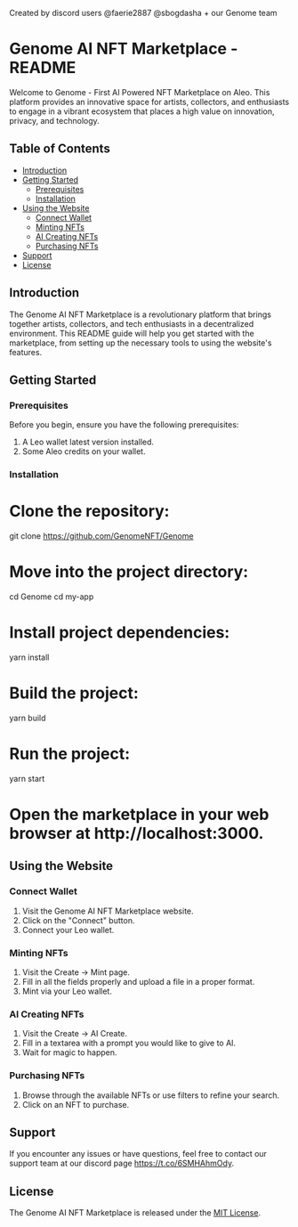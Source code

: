 Created by discord users @faerie2887 @sbogdasha + our Genome team

# Genome AI NFT Marketplace - README

Welcome to Genome - First AI Powered NFT Marketplace on Aleo. This platform provides an innovative space for artists, collectors, and enthusiasts to engage in a vibrant ecosystem that places a high value on innovation, privacy, and technology.

## Table of Contents

- [Introduction](#introduction)
- [Getting Started](#getting-started)
  - [Prerequisites](#prerequisites)
  - [Installation](#installation)
- [Using the Website](#using-the-website)
  - [Connect Wallet](#connect-wallet)
  - [Minting NFTs](#browsing-nfts)
  - [AI Creating NFTs](#ai-nfts)
  - [Purchasing NFTs](#purchasing-nfts)
- [Support](#support)
- [License](#license)

## Introduction

The Genome AI NFT Marketplace is a revolutionary platform that brings together artists, collectors, and tech enthusiasts in a decentralized environment. This README guide will help you get started with the marketplace, from setting up the necessary tools to using the website's features.

## Getting Started

### Prerequisites

Before you begin, ensure you have the following prerequisites:

1. A Leo wallet latest version installed.
2. Some Aleo credits on your wallet.

### Installation

# Clone the repository:

git clone https://github.com/GenomeNFT/Genome

# Move into the project directory:

cd Genome
cd my-app

# Install project dependencies:

yarn install

# Build the project:

yarn build

# Run the project:

yarn start

# Open the marketplace in your web browser at http://localhost:3000.

## Using the Website

### Сonnect Wallet

1. Visit the Genome AI NFT Marketplace website.
2. Click on the "Connect" button.
3. Connect your Leo wallet.

### Minting NFTs

1. Visit the Create -> Mint page.
2. Fill in all the fields properly and upload a file in a proper format.
3. Mint via your Leo wallet.

### AI Creating NFTs

1. Visit the Create -> AI Create.
2. Fill in a textarea with a prompt you would like to give to AI.
3. Wait for magic to happen.

### Purchasing NFTs

1. Browse through the available NFTs or use filters to refine your search.
2. Click on an NFT to purchase.

## Support

If you encounter any issues or have questions, feel free to contact our support team at our discord page https://t.co/6SMHAhmOdy.

## License

The Genome AI NFT Marketplace is released under the [MIT License](LICENSE).

